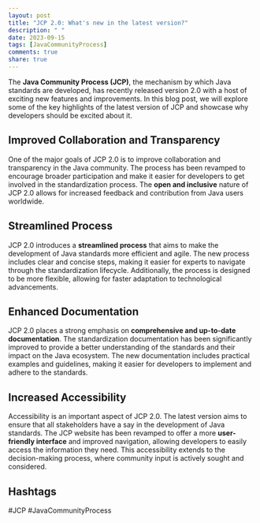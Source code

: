 ```yaml
---
layout: post
title: "JCP 2.0: What's new in the latest version?"
description: " "
date: 2023-09-15
tags: [JavaCommunityProcess]
comments: true
share: true
---
```


The **Java Community Process (JCP)**, the mechanism by which Java standards are developed, has recently released version 2.0 with a host of exciting new features and improvements. In this blog post, we will explore some of the key highlights of the latest version of JCP and showcase why developers should be excited about it.

## Improved Collaboration and Transparency

One of the major goals of JCP 2.0 is to improve collaboration and transparency in the Java community. The process has been revamped to encourage broader participation and make it easier for developers to get involved in the standardization process. The **open and inclusive** nature of JCP 2.0 allows for increased feedback and contribution from Java users worldwide.

## Streamlined Process

JCP 2.0 introduces a **streamlined process** that aims to make the development of Java standards more efficient and agile. The new process includes clear and concise steps, making it easier for experts to navigate through the standardization lifecycle. Additionally, the process is designed to be more flexible, allowing for faster adaptation to technological advancements.

## Enhanced Documentation

JCP 2.0 places a strong emphasis on **comprehensive and up-to-date documentation**. The standardization documentation has been significantly improved to provide a better understanding of the standards and their impact on the Java ecosystem. The new documentation includes practical examples and guidelines, making it easier for developers to implement and adhere to the standards.

## Increased Accessibility

Accessibility is an important aspect of JCP 2.0. The latest version aims to ensure that all stakeholders have a say in the development of Java standards. The JCP website has been revamped to offer a more **user-friendly interface** and improved navigation, allowing developers to easily access the information they need. This accessibility extends to the decision-making process, where community input is actively sought and considered.

## Hashtags
#JCP #JavaCommunityProcess